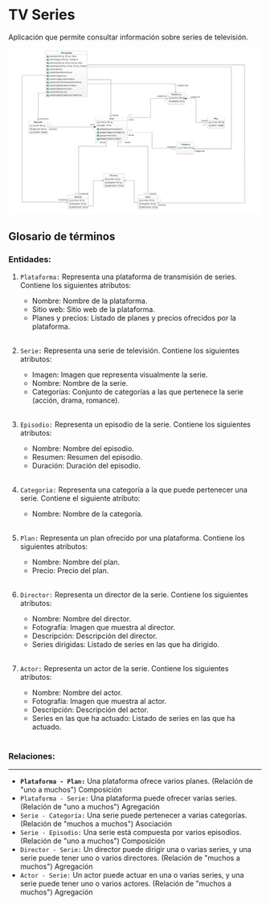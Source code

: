 # TV Series

   Aplicación que permite consultar información sobre series de televisión.

   ![Diagrama](./resources/Diagrama.png)

## Glosario de términos

### Entidades:



1. `Plataforma:` Representa una plataforma de transmisión de series. Contiene los siguientes atributos:

   + Nombre: Nombre de la plataforma.
   + Sitio web: Sitio web de la plataforma.
   + Planes y precios: Listado de planes y precios ofrecidos por la plataforma.

   <br>

2. `Serie:` Representa una serie de televisión. Contiene los siguientes atributos:

   + Imagen: Imagen que representa visualmente la serie.
   + Nombre: Nombre de la serie.
   + Categorías: Conjunto de categorías a las que pertenece la serie (acción, drama, romance).

   <br>
   
3. `Episodio:` Representa un episodio de la serie. Contiene los siguientes atributos:

   + Nombre: Nombre del episodio.
   + Resumen: Resumen del episodio.
   + Duración: Duración del episodio.

   <br>

4. `Categoria:` Representa una categoría a la que puede pertenecer una serie. Contiene el siguiente atributo:

   + Nombre: Nombre de la categoría.

   <br>

5. `Plan:` Representa un plan ofrecido por una plataforma. Contiene los siguientes atributos:

   + Nombre: Nombre del plan.
   + Precio: Precio del plan.

   <br>

6. `Director:` Representa un director de la serie. Contiene los siguientes atributos:

   + Nombre: Nombre del director.
   + Fotografía: Imagen que muestra al director.
   + Descripción: Descripción del director.
   + Series dirigidas: Listado de series en las que ha dirigido.

   <br>

7. `Actor:` Representa un actor de la serie. Contiene los siguientes atributos:

   + Nombre: Nombre del actor.
   + Fotografía: Imagen que muestra al actor.
   + Descripción: Descripción del actor.
   + Series en las que ha actuado: Listado de series en las que ha actuado.

   <br>

### Relaciones:

---

+ **`Plataforma - Plan:`** Una plataforma ofrece varios planes. (Relación de "uno a muchos") Composición
+ `Plataforma - Serie:` Una plataforma puede ofrecer varias series. (Relación de "uno a muchos") Agregación
+ `Serie - Categoría:` Una serie puede pertenecer a varias categorías. (Relación de "muchos a muchos") Asociación
+ `Serie - Episodio:` Una serie está compuesta por varios episodios. (Relación de "uno a muchos") Composición
+ `Director - Serie:` Un director puede dirigir una o varias series, y una serie puede tener uno o varios directores. (Relación de "muchos a muchos") Agregación
+ `Actor - Serie:` Un actor puede actuar en una o varias series, y una serie puede tener uno o varios actores. (Relación de "muchos a muchos") Agregación
